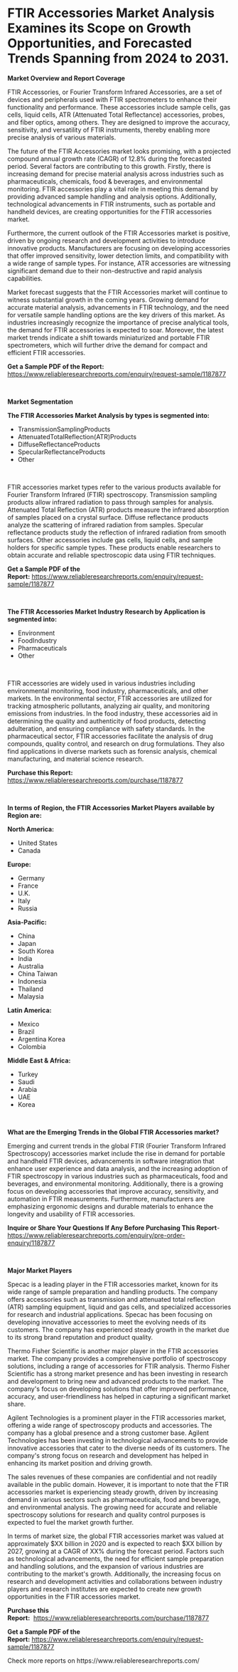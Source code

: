 <p><h1>FTIR Accessories Market Analysis Examines its Scope on Growth Opportunities, and Forecasted Trends Spanning from 2024 to 2031.</h1></p><p><strong>Market Overview and Report Coverage</strong></p>
<p><p>FTIR Accessories, or Fourier Transform Infrared Accessories, are a set of devices and peripherals used with FTIR spectrometers to enhance their functionality and performance. These accessories include sample cells, gas cells, liquid cells, ATR (Attenuated Total Reflectance) accessories, probes, and fiber optics, among others. They are designed to improve the accuracy, sensitivity, and versatility of FTIR instruments, thereby enabling more precise analysis of various materials.</p><p>The future of the FTIR Accessories market looks promising, with a projected compound annual growth rate (CAGR) of 12.8% during the forecasted period. Several factors are contributing to this growth. Firstly, there is increasing demand for precise material analysis across industries such as pharmaceuticals, chemicals, food & beverages, and environmental monitoring. FTIR accessories play a vital role in meeting this demand by providing advanced sample handling and analysis options. Additionally, technological advancements in FTIR instruments, such as portable and handheld devices, are creating opportunities for the FTIR accessories market.</p><p>Furthermore, the current outlook of the FTIR Accessories market is positive, driven by ongoing research and development activities to introduce innovative products. Manufacturers are focusing on developing accessories that offer improved sensitivity, lower detection limits, and compatibility with a wide range of sample types. For instance, ATR accessories are witnessing significant demand due to their non-destructive and rapid analysis capabilities.</p><p>Market forecast suggests that the FTIR Accessories market will continue to witness substantial growth in the coming years. Growing demand for accurate material analysis, advancements in FTIR technology, and the need for versatile sample handling options are the key drivers of this market. As industries increasingly recognize the importance of precise analytical tools, the demand for FTIR accessories is expected to soar. Moreover, the latest market trends indicate a shift towards miniaturized and portable FTIR spectrometers, which will further drive the demand for compact and efficient FTIR accessories.</p></p>
<p><strong>Get a Sample PDF of the Report:</strong> <a href="https://www.reliableresearchreports.com/enquiry/request-sample/1187877">https://www.reliableresearchreports.com/enquiry/request-sample/1187877</a></p>
<p>&nbsp;</p>
<p><strong>Market Segmentation</strong></p>
<p><strong>The FTIR Accessories Market Analysis by types is segmented into:</strong></p>
<p><ul><li>TransmissionSamplingProducts</li><li>AttenuatedTotalReflection(ATR)Products</li><li>DiffuseReflectanceProducts</li><li>SpecularReflectanceProducts</li><li>Other</li></ul></p>
<p>&nbsp;</p>
<p><p>FTIR accessories market types refer to the various products available for Fourier Transform Infrared (FTIR) spectroscopy. Transmission sampling products allow infrared radiation to pass through samples for analysis. Attenuated Total Reflection (ATR) products measure the infrared absorption of samples placed on a crystal surface. Diffuse reflectance products analyze the scattering of infrared radiation from samples. Specular reflectance products study the reflection of infrared radiation from smooth surfaces. Other accessories include gas cells, liquid cells, and sample holders for specific sample types. These products enable researchers to obtain accurate and reliable spectroscopic data using FTIR techniques.</p></p>
<p><strong>Get a Sample PDF of the Report:</strong>&nbsp;<a href="https://www.reliableresearchreports.com/enquiry/request-sample/1187877">https://www.reliableresearchreports.com/enquiry/request-sample/1187877</a></p>
<p>&nbsp;</p>
<p><strong>The FTIR Accessories Market Industry Research by Application is segmented into:</strong></p>
<p><ul><li>Environment</li><li>FoodIndustry</li><li>Pharmaceuticals</li><li>Other</li></ul></p>
<p>&nbsp;</p>
<p><p>FTIR accessories are widely used in various industries including environmental monitoring, food industry, pharmaceuticals, and other markets. In the environmental sector, FTIR accessories are utilized for tracking atmospheric pollutants, analyzing air quality, and monitoring emissions from industries. In the food industry, these accessories aid in determining the quality and authenticity of food products, detecting adulteration, and ensuring compliance with safety standards. In the pharmaceutical sector, FTIR accessories facilitate the analysis of drug compounds, quality control, and research on drug formulations. They also find applications in diverse markets such as forensic analysis, chemical manufacturing, and material science research.</p></p>
<p><strong>Purchase this Report:</strong>&nbsp; <a href="https://www.reliableresearchreports.com/purchase/1187877">https://www.reliableresearchreports.com/purchase/1187877</a></p>
<p>&nbsp;</p>
<p><strong>In terms of Region, the FTIR Accessories Market Players available by Region are:</strong></p>
<p>
    <p> <strong> North America: </strong>
        <ul>
            <li>United States</li>
            <li>Canada</li>
        </ul>
        </p> 
    <p> <strong> Europe: </strong>
        <ul>
            <li>Germany</li>
            <li>France</li>
            <li>U.K.</li>
            <li>Italy</li>
            <li>Russia</li>
        </ul>
        </p> 
    <p> <strong> Asia-Pacific: </strong>
        <ul>
            <li>China</li>
            <li>Japan</li>
            <li>South Korea</li>
            <li>India</li>
            <li>Australia</li>
            <li>China Taiwan</li>
            <li>Indonesia</li>
            <li>Thailand</li>
            <li>Malaysia</li>
        </ul>
        </p> 
    <p> <strong> Latin America: </strong>
        <ul>
            <li>Mexico</li>
            <li>Brazil</li>
            <li>Argentina Korea</li>
            <li>Colombia</li>
        </ul>
        </p> 
    <p> <strong> Middle East & Africa: </strong>
        <ul>
            <li>Turkey</li>
            <li>Saudi</li>
            <li>Arabia</li>
            <li>UAE</li>
            <li>Korea</li>
        </ul>
    </p>
    </p>
<p>&nbsp;</p>
<p><strong>What are the Emerging Trends in the Global FTIR Accessories market?</strong></p>
<p><p>Emerging and current trends in the global FTIR (Fourier Transform Infrared Spectroscopy) accessories market include the rise in demand for portable and handheld FTIR devices, advancements in software integration that enhance user experience and data analysis, and the increasing adoption of FTIR spectroscopy in various industries such as pharmaceuticals, food and beverages, and environmental monitoring. Additionally, there is a growing focus on developing accessories that improve accuracy, sensitivity, and automation in FTIR measurements. Furthermore, manufacturers are emphasizing ergonomic designs and durable materials to enhance the longevity and usability of FTIR accessories.</p></p>
<p><strong>Inquire or Share Your Questions If Any Before Purchasing This Report</strong>- <a href="https://www.reliableresearchreports.com/enquiry/pre-order-enquiry/1187877">https://www.reliableresearchreports.com/enquiry/pre-order-enquiry/1187877</a></p>
<p>&nbsp;</p>
<p><strong>Major Market Players</strong></p>
<p><p>Specac is a leading player in the FTIR accessories market, known for its wide range of sample preparation and handling products. The company offers accessories such as transmission and attenuated total reflection (ATR) sampling equipment, liquid and gas cells, and specialized accessories for research and industrial applications. Specac has been focusing on developing innovative accessories to meet the evolving needs of its customers. The company has experienced steady growth in the market due to its strong brand reputation and product quality.</p><p>Thermo Fisher Scientific is another major player in the FTIR accessories market. The company provides a comprehensive portfolio of spectroscopy solutions, including a range of accessories for FTIR analysis. Thermo Fisher Scientific has a strong market presence and has been investing in research and development to bring new and advanced products to the market. The company's focus on developing solutions that offer improved performance, accuracy, and user-friendliness has helped in capturing a significant market share.</p><p>Agilent Technologies is a prominent player in the FTIR accessories market, offering a wide range of spectroscopy products and accessories. The company has a global presence and a strong customer base. Agilent Technologies has been investing in technological advancements to provide innovative accessories that cater to the diverse needs of its customers. The company's strong focus on research and development has helped in enhancing its market position and driving growth.</p><p>The sales revenues of these companies are confidential and not readily available in the public domain. However, it is important to note that the FTIR accessories market is experiencing steady growth, driven by increasing demand in various sectors such as pharmaceuticals, food and beverage, and environmental analysis. The growing need for accurate and reliable spectroscopy solutions for research and quality control purposes is expected to fuel the market growth further.</p><p>In terms of market size, the global FTIR accessories market was valued at approximately $XX billion in 2020 and is expected to reach $XX billion by 2027, growing at a CAGR of XX% during the forecast period. Factors such as technological advancements, the need for efficient sample preparation and handling solutions, and the expansion of various industries are contributing to the market's growth. Additionally, the increasing focus on research and development activities and collaborations between industry players and research institutes are expected to create new growth opportunities in the FTIR accessories market.</p></p>
<p><strong>Purchase this Report:</strong>&nbsp;&nbsp;<a href="https://www.reliableresearchreports.com/purchase/1187877">https://www.reliableresearchreports.com/purchase/1187877</a></p>
<p></p>
<p><strong>Get a Sample PDF of the Report:</strong>&nbsp;<a href="https://www.reliableresearchreports.com/enquiry/request-sample/1187877">https://www.reliableresearchreports.com/enquiry/request-sample/1187877</a></p>
<p>Check more reports on https://www.reliableresearchreports.com/</p>